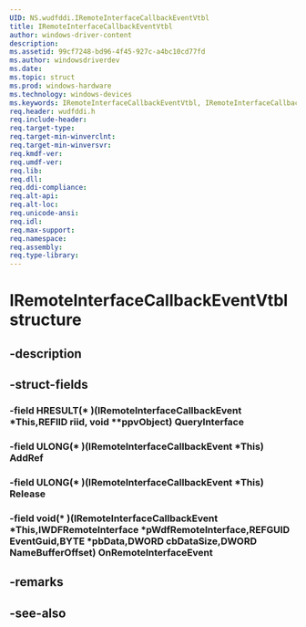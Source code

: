 ```yaml
---
UID: NS.wudfddi.IRemoteInterfaceCallbackEventVtbl
title: IRemoteInterfaceCallbackEventVtbl
author: windows-driver-content
description: 
ms.assetid: 99cf7248-bd96-4f45-927c-a4bc10cd77fd
ms.author: windowsdriverdev
ms.date: 
ms.topic: struct
ms.prod: windows-hardware
ms.technology: windows-devices
ms.keywords: IRemoteInterfaceCallbackEventVtbl, IRemoteInterfaceCallbackEventVtbl
req.header: wudfddi.h
req.include-header:
req.target-type:
req.target-min-winverclnt:
req.target-min-winversvr:
req.kmdf-ver:
req.umdf-ver:
req.lib:
req.dll:
req.ddi-compliance:
req.alt-api:
req.alt-loc:
req.unicode-ansi:
req.idl:
req.max-support:
req.namespace:
req.assembly:
req.type-library:
---
```


# IRemoteInterfaceCallbackEventVtbl structure

## -description



## -struct-fields

### -field HRESULT(* )(IRemoteInterfaceCallbackEvent *This,REFIID riid, void **ppvObject) QueryInterface			
 	
### -field ULONG(* )(IRemoteInterfaceCallbackEvent *This) AddRef			
 	
### -field ULONG(* )(IRemoteInterfaceCallbackEvent *This) Release			
 	
### -field void(* )(IRemoteInterfaceCallbackEvent *This,IWDFRemoteInterface *pWdfRemoteInterface,REFGUID EventGuid,BYTE *pbData,DWORD cbDataSize,DWORD NameBufferOffset) OnRemoteInterfaceEvent			
 	
## -remarks

## -see-also
